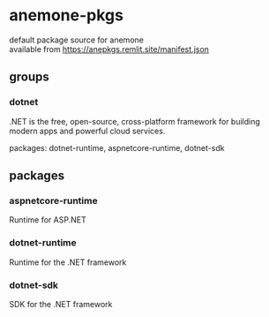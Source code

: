 # anemone-pkgs

default package source for anemone\
available from https://anepkgs.remlit.site/manifest.json

## groups
### dotnet
.NET is the free, open-source, cross-platform framework for building modern apps and powerful cloud services.

packages: dotnet-runtime, aspnetcore-runtime, dotnet-sdk

## packages
### aspnetcore-runtime
Runtime for ASP.NET

### dotnet-runtime
Runtime for the .NET framework

### dotnet-sdk
SDK for the .NET framework


